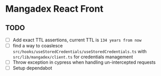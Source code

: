 
# Mangadex React Front

## TODO
- [ ] Add exact TTL assertions, current TTL is `134 years from now`
- [ ] find a way to coaslesce `src/hooks/useStoredCredentials/useStoredCredentials.ts` with `src/lib/mangadex/client.ts` for credentials management
- [ ] Throw exception in cypress when handling un-intercepted requests
- [ ] Setup dependabot
